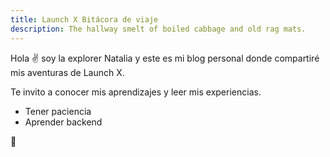 ```yaml
---
title: Launch X Bitácora de viaje
description: The hallway smelt of boiled cabbage and old rag mats.
---
```


Hola ✌️  soy la explorer Natalia y este es mi blog personal donde compartiré mis aventuras de Launch X.

Te invito a conocer mis aprendizajes y leer mis experiencias.
- Tener paciencia 
- Aprender backend 

🚀

